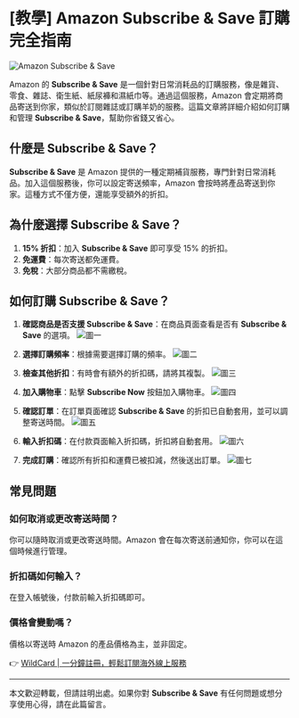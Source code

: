 # [教學] Amazon Subscribe & Save 訂購完全指南

![Amazon Subscribe & Save](https://bbtdd.com/img/512927468.webp)

Amazon 的 **Subscribe & Save** 是一個針對日常消耗品的訂購服務，像是雜貨、零食、雜誌、衛生紙、紙尿褲和濕紙巾等。通過這個服務，Amazon 會定期將商品寄送到你家，類似於訂閱雜誌或訂購羊奶的服務。這篇文章將詳細介紹如何訂購和管理 **Subscribe & Save**，幫助你省錢又省心。

## 什麼是 Subscribe & Save？

**Subscribe & Save** 是 Amazon 提供的一種定期補貨服務，專門針對日常消耗品。加入這個服務後，你可以設定寄送頻率，Amazon 會按時將產品寄送到你家。這種方式不僅方便，還能享受額外的折扣。

## 為什麼選擇 Subscribe & Save？

1. **15% 折扣**：加入 **Subscribe & Save** 即可享受 15% 的折扣。
2. **免運費**：每次寄送都免運費。
3. **免稅**：大部分商品都不需繳稅。

## 如何訂購 Subscribe & Save？

1. **確認商品是否支援 Subscribe & Save**：在商品頁面查看是否有 **Subscribe & Save** 的選項。
   ![圖一](https://bbtdd.com/img/0415671285601.webp)

2. **選擇訂購頻率**：根據需要選擇訂購的頻率。
   ![圖二](https://bbtdd.com/img/2986522623.webp)

3. **檢查其他折扣**：有時會有額外的折扣碼，請將其複製。
   ![圖三](https://bbtdd.com/img/80045306.webp)

4. **加入購物車**：點擊 **Subscribe Now** 按鈕加入購物車。
   ![圖四](https://bbtdd.com/img/9659033620803431.webp)

5. **確認訂單**：在訂單頁面確認 **Subscribe & Save** 的折扣已自動套用，並可以調整寄送時間。
   ![圖五](https://bbtdd.com/img/3476934215769.webp)

6. **輸入折扣碼**：在付款頁面輸入折扣碼，折扣將自動套用。
   ![圖六](https://bbtdd.com/img/9032722241094.webp)

7. **完成訂購**：確認所有折扣和運費已被扣減，然後送出訂單。
   ![圖七](https://bbtdd.com/img/78621721182093.webp)

## 常見問題

### 如何取消或更改寄送時間？

你可以隨時取消或更改寄送時間。Amazon 會在每次寄送前通知你，你可以在這個時候進行管理。

### 折扣碼如何輸入？

在登入帳號後，付款前輸入折扣碼即可。

### 價格會變動嗎？

價格以寄送時 Amazon 的產品價格為主，並非固定。

👉 [WildCard | 一分鐘註冊，輕鬆訂閱海外線上服務](https://bbtdd.com/WildCard)

---

本文歡迎轉載，但請註明出處。如果你對 **Subscribe & Save** 有任何問題或想分享使用心得，請在此篇留言。